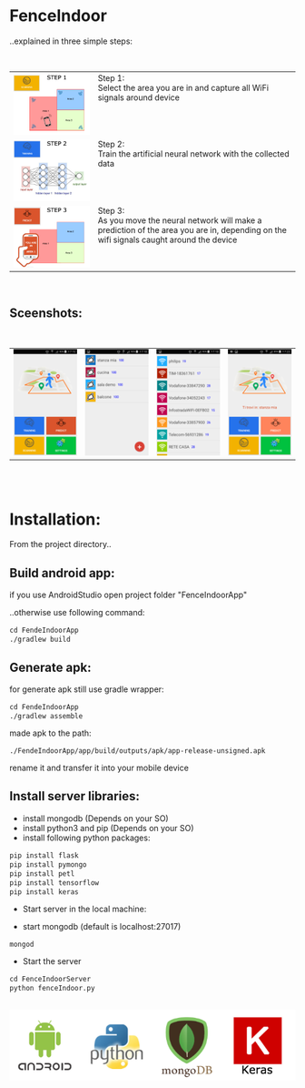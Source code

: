 # FenceIndoor
..explained in three simple steps:

<br>
<table border="0" width="100%">
<tr><td>
<a href="Screenshots/step1.png"><img src="Screenshots/step1.png" width=400></a>
</td><td valign=top>
Step 1:<br>
Select the area you are in and capture all WiFi signals around device
</td></tr>
<tr><td>
<a href="Screenshots/step2.png"><img src="Screenshots/step2.png" width=400></a>
</td><td valign=top>
Step 2:<br>
Train the artificial neural network with the collected data
</td></tr>
<tr><td>
<a href="Screenshots/step3.png"><img src="Screenshots/step3.png" width=400></a>
</td><td valign=top>
Step 3:<br>
As you move the neural network will make a prediction of the area you are in, 
depending on the wifi signals caught around the device
</td></tr>
</table>
<br>

## Sceenshots:

<br>
<table border="0" width="100%">
<tr><td>
<a href="Screenshots/home.png"><img src="Screenshots/home.png" width=200></a>
</td><td>
<a href="Screenshots/areaList.png"><img src="Screenshots/areaList.png" width=200></a>
</td><td>
<a href="Screenshots/wifiScans.png"><img src="Screenshots/wifiScans.png" width=200></a>
</td><td>
<a href="Screenshots/predict.png"><img src="Screenshots/predict.png" width=200></a>
</td></tr>
</table>
<br><br>


# Installation:

From the project directory..


## Build android app:

if you use AndroidStudio 
open project folder "FenceIndoorApp"

..otherwise use following command:

```
cd FendeIndoorApp
./gradlew build
```


## Generate apk:

for generate apk still use gradle wrapper:
```
cd FendeIndoorApp
./gradlew assemble
```

made apk to the path:

```
./FendeIndoorApp/app/build/outputs/apk/app-release-unsigned.apk
```
rename it and transfer it into your mobile device


## Install server libraries:

- install mongodb (Depends on your SO)
- install python3 and pip (Depends on your SO)
- install following python packages:

```
pip install flask
pip install pymongo
pip install petl
pip install tensorflow
pip install keras
```

- Start server in the local machine:

- start mongodb (default is localhost:27017)
```
mongod
```

- Start the server
```
cd FenceIndoorServer
python fenceIndoor.py
```

<br>
<img src="Screenshots/technologies.png">

